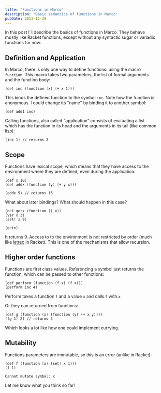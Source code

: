 ```yaml
---
title: "Functions in Marco"
description: "Basic semantics of functions in Marco"
pubDate: 2013-11-29
---
```


In this post I'll describe the basics of functions in Marco. They behave mostly like Racket functions, except without any syntactic sugar or variadic functions for now.

## Definition and Application

In Marco, there is only one way to define functions: using the macro `function`. This macro takes two parameters, the list of formal arguments and the function body:

```racket
(def inc (function (x) (+ x 1)))
```

This binds the defined function to the symbol `inc`. Note how the function is anonymous. I could change its "name" by binding it to another symbol:

```racket
(def add1 inc)
```

Calling functions, also called "application" consists of evaluating a list which has the function in its head and the arguments in its tail (like common lisp):

```racket
(inc 1) // returns 2
```


## Scope

Functions have lexical scope, which means that they have access to the environment where they are defined, even during the application.

```racket
(def x 10)
(def addx (function (y) (+ y x)))

(addx 5) // returns 15
```

What about later bindings? What should happen in this case?

```racket
(def getx (function () x))
(var x 3)
(set! x 9)

(getx)
```

It returns 9. Access to to the environment is not restricted by order (much like [letrec](http://docs.racket-lang.org/reference/let.html?q=letrec#%28form._%28%28lib._racket%2Fprivate%2Fletstx-scheme..rkt%29._letrec%29%29) in Racket). This is one of the mechanisms that allow recursion.

## Higher order functions

Functions are first class values. Referencing a symbol just returns the function, which can be passed to other functions:

```racket
(def perform (function (f x) (f x)))
(perform inc 4)
```

Perform takes a function `f` and a value `x` and calls `f` with `x`.

Or they can returned from functions:

```racket
(def g (function (x) (function (y) (+ x y))))
((g 1) 2) // returns 3
```

Which looks a lot like how one could implement currying.

## Mutability

Functions parameters are immutable, so this is an error (unlike in Racket):

```racket
(def f (function (x) (set! x 1)))
(f 1)
```

    Cannot mutate symbol: x

Let me know what you think so far!